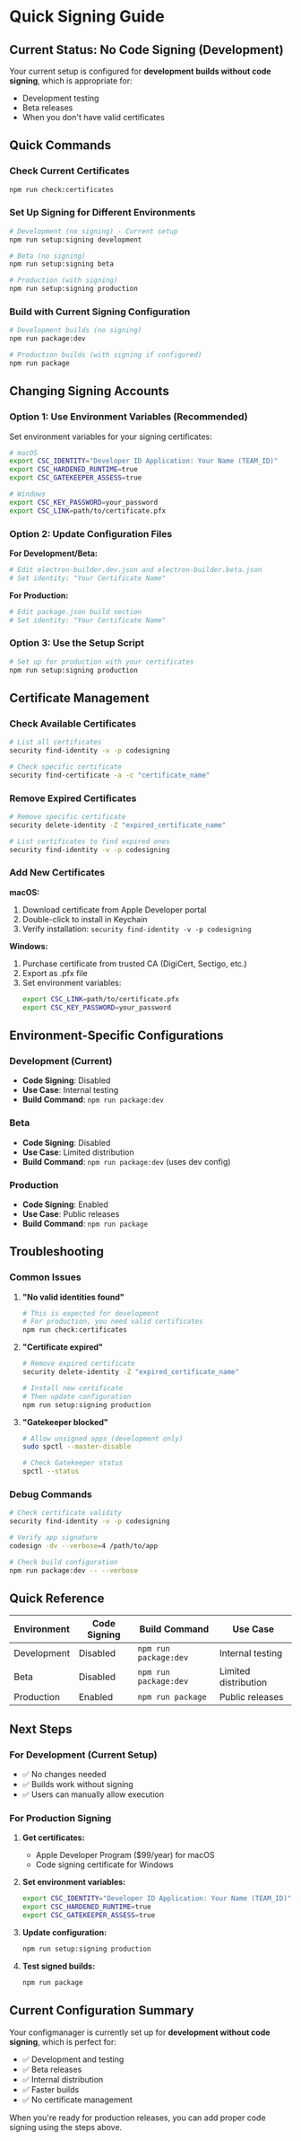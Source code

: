 # Quick Signing Guide

## Current Status: No Code Signing (Development)

Your current setup is configured for **development builds without code signing**, which is appropriate for:

- Development testing
- Beta releases
- When you don't have valid certificates

## Quick Commands

### Check Current Certificates

```bash
npm run check:certificates
```

### Set Up Signing for Different Environments

```bash
# Development (no signing) - Current setup
npm run setup:signing development

# Beta (no signing)
npm run setup:signing beta

# Production (with signing)
npm run setup:signing production
```

### Build with Current Signing Configuration

```bash
# Development builds (no signing)
npm run package:dev

# Production builds (with signing if configured)
npm run package
```

## Changing Signing Accounts

### Option 1: Use Environment Variables (Recommended)

Set environment variables for your signing certificates:

```bash
# macOS
export CSC_IDENTITY="Developer ID Application: Your Name (TEAM_ID)"
export CSC_HARDENED_RUNTIME=true
export CSC_GATEKEEPER_ASSESS=true

# Windows
export CSC_KEY_PASSWORD=your_password
export CSC_LINK=path/to/certificate.pfx
```

### Option 2: Update Configuration Files

**For Development/Beta:**

```bash
# Edit electron-builder.dev.json and electron-builder.beta.json
# Set identity: "Your Certificate Name"
```

**For Production:**

```bash
# Edit package.json build section
# Set identity: "Your Certificate Name"
```

### Option 3: Use the Setup Script

```bash
# Set up for production with your certificates
npm run setup:signing production
```

## Certificate Management

### Check Available Certificates

```bash
# List all certificates
security find-identity -v -p codesigning

# Check specific certificate
security find-certificate -a -c "certificate_name"
```

### Remove Expired Certificates

```bash
# Remove specific certificate
security delete-identity -Z "expired_certificate_name"

# List certificates to find expired ones
security find-identity -v -p codesigning
```

### Add New Certificates

**macOS:**

1. Download certificate from Apple Developer portal
2. Double-click to install in Keychain
3. Verify installation: `security find-identity -v -p codesigning`

**Windows:**

1. Purchase certificate from trusted CA (DigiCert, Sectigo, etc.)
2. Export as .pfx file
3. Set environment variables:
   ```bash
   export CSC_LINK=path/to/certificate.pfx
   export CSC_KEY_PASSWORD=your_password
   ```

## Environment-Specific Configurations

### Development (Current)

- **Code Signing**: Disabled
- **Use Case**: Internal testing
- **Build Command**: `npm run package:dev`

### Beta

- **Code Signing**: Disabled
- **Use Case**: Limited distribution
- **Build Command**: `npm run package:dev` (uses dev config)

### Production

- **Code Signing**: Enabled
- **Use Case**: Public releases
- **Build Command**: `npm run package`

## Troubleshooting

### Common Issues

1. **"No valid identities found"**

   ```bash
   # This is expected for development
   # For production, you need valid certificates
   npm run check:certificates
   ```

2. **"Certificate expired"**

   ```bash
   # Remove expired certificate
   security delete-identity -Z "expired_certificate_name"

   # Install new certificate
   # Then update configuration
   npm run setup:signing production
   ```

3. **"Gatekeeper blocked"**

   ```bash
   # Allow unsigned apps (development only)
   sudo spctl --master-disable

   # Check Gatekeeper status
   spctl --status
   ```

### Debug Commands

```bash
# Check certificate validity
security find-identity -v -p codesigning

# Verify app signature
codesign -dv --verbose=4 /path/to/app

# Check build configuration
npm run package:dev -- --verbose
```

## Quick Reference

| Environment | Code Signing | Build Command         | Use Case             |
| ----------- | ------------ | --------------------- | -------------------- |
| Development | Disabled     | `npm run package:dev` | Internal testing     |
| Beta        | Disabled     | `npm run package:dev` | Limited distribution |
| Production  | Enabled      | `npm run package`     | Public releases      |

## Next Steps

### For Development (Current Setup)

- ✅ No changes needed
- ✅ Builds work without signing
- ✅ Users can manually allow execution

### For Production Signing

1. **Get certificates:**

   - Apple Developer Program ($99/year) for macOS
   - Code signing certificate for Windows

2. **Set environment variables:**

   ```bash
   export CSC_IDENTITY="Developer ID Application: Your Name (TEAM_ID)"
   export CSC_HARDENED_RUNTIME=true
   export CSC_GATEKEEPER_ASSESS=true
   ```

3. **Update configuration:**

   ```bash
   npm run setup:signing production
   ```

4. **Test signed builds:**
   ```bash
   npm run package
   ```

## Current Configuration Summary

Your configmanager is currently set up for **development without code signing**, which is perfect for:

- ✅ Development and testing
- ✅ Beta releases
- ✅ Internal distribution
- ✅ Faster builds
- ✅ No certificate management

When you're ready for production releases, you can add proper code signing using the steps above.
